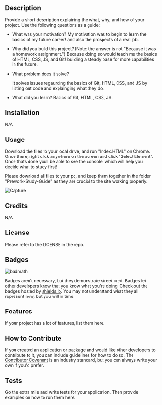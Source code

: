# <Your-Project-Title>

## Description

Provide a short description explaining the what, why, and how of your project. Use the following questions as a guide:

- What was your motivation?
    My motivation was to begin to learn the basics of my future career! and also the prospects of a real job.

- Why did you build this project? (Note: the answer is not "Because it was a homework assignment.")
    Because doing so would teach me the basics of HTML, CSS, JS, and Git! building a steady base for more capabilities in the future.

- What problem does it solve?

    It solves issues regaurding the basics of Git, HTML, CSS, and JS by listing out code and explainging what they do.

- What did you learn?
    Basics of Git, HTML, CSS, JS.

## Installation

N/A

## Usage

Download the files to your local drive, and run "Index.HTML" on Chrome. Once there, right click anywhere on the screen and click "Select Element". Once thats done youll be able to see the console, which will help you decide what to study first!

Please download all files to your pc, and keep them together in the folder "Prework-Study-Guide" as they are crucial to the site working properly.

![Capture](https://github.com/Tesseir/Prework-Study-Guide/blob/main/assets/images/Capture.PNG?raw=true)


## Credits

N/A

## License

Please refer to the LICENSE in the repo.

## Badges

![badmath](https://img.shields.io/github/languages/top/nielsenjared/badmath)

Badges aren't necessary, but they demonstrate street cred. Badges let other developers know that you know what you're doing. Check out the badges hosted by [shields.io](https://shields.io/). You may not understand what they all represent now, but you will in time.

## Features

If your project has a lot of features, list them here.

## How to Contribute

If you created an application or package and would like other developers to contribute to it, you can include guidelines for how to do so. The [Contributor Covenant](https://www.contributor-covenant.org/) is an industry standard, but you can always write your own if you'd prefer.

## Tests

Go the extra mile and write tests for your application. Then provide examples on how to run them here.
